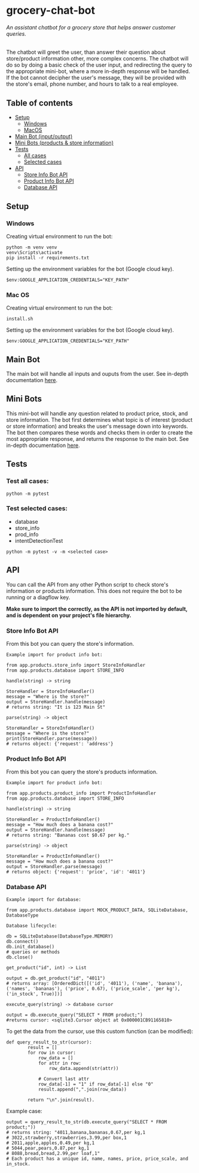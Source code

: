 # grocery-chat-bot
###### An assistant chatbot for a grocery store that helps answer customer queries.
The chatbot will greet the user, than answer their question about store/product information other, more complex concerns.
The chatbot will do so by doing a basic check of the user input, and redirecting the query to the appropriate mini-bot, where a more in-depth response will be handled. If the bot cannot decipher the user's message, they will be provided with the store's email, phone number, and hours to talk to a real employee.

## Table of contents

* [Setup](#setup)
  * [Windows](#windows)
  * [MacOS](#mac-os)
* [Main Bot (input/output)](#main-bot)
* [Mini Bots (products & store information)](#mini-bots)
* [Tests](#tests)
  * [All cases](#test-all-cases)
  * [Selected cases](#test-selected-cases)
* [API](#api)
  * [Store Info Bot API](#store-info-bot-api)
  * [Product Info Bot API](#product-info-bot-api)
  * [Database API](#database-api)

## Setup

### Windows

Creating virtual environment to run the bot:
```console
python -m venv venv
venv\Scripts\activate
pip install -r requirements.txt
```

Setting up the environment variables for the bot (Google cloud key).
```console
$env:GOOGLE_APPLICATION_CREDENTIALS="KEY_PATH"
```

### Mac OS

Creating virtual environment to run the bot:
```console
install.sh
```

Setting up the environment variables for the bot (Google cloud key).
```console
$env:GOOGLE_APPLICATION_CREDENTIALS="KEY_PATH"
```
## Main Bot
The main bot will handle all inputs and ouputs from the user.
See in-depth documentation [here](app/greetings/README.md).
## Mini Bots
This mini-bot will handle any question related to product price, stock, and store information. The bot first determines what topic is of interest (product or store information) and breaks the user's message down into keywords. The bot then compares these words and checks them in order to create the most appropriate response, and returns the response to the main bot.
See in-depth documentation [here](app/products/README.md).

## Tests

### Test all cases:
```console
python -m pytest
```

### Test selected cases:

- database
- store_info
- prod_info
- intentDetectionTest

```console
python -m pytest -v -m <selected case>
```

## API
You can call the API from any other Python script to check store's information or products information. This does not require the bot to be running or a diagflow key.

**Make sure to import the correctly, as the API is not imported by default, and is dependent on your project's file hierarchy.**

### Store Info Bot API

From this bot you can query the store's information.

`Example import for product info bot:`
```console
from app.products.store_info import StoreInfoHandler
from app.products.database import STORE_INFO
```

`handle(string) -> string`
```console
StoreHandler = StoreInfoHandler()
message = "Where is the store?"
output = StoreHandler.handle(message)
# returns string: "It is 123 Main St"
```

`parse(string) -> object`
```console
StoreHandler = StoreInfoHandler()
message = "Where is the store?"
print(StoreHandler.parse(message))
# returns object: {'request': 'address'}
```

### Product Info Bot API

From this bot you can query the store's products information.

`Example import for product info bot:`
```console
from app.products.product_info import ProductInfoHandler
from app.products.database import STORE_INFO
```

`handle(string) -> string`
```console
StoreHandler = ProductInfoHandler()
message = "How much does a banana cost?"
output = StoreHandler.handle(message)
# returns string: "Bananas cost $0.67 per kg."
```

`parse(string) -> object`
```console
StoreHandler = ProductInfoHandler()
message = "How much does a banana cost?"
output = StoreHandler.parse(message)
# returns object: {'request': 'price', 'id': '4011'}
```

### Database API

`Example import for database:`
```console
from app.products.database import MOCK_PRODUCT_DATA, SQLiteDatabase, DatabaseType
```

`Database lifecycle:`
```console
db = SQLiteDatabase(DatabaseType.MEMORY)
db.connect()
db.init_database()
# queries or methods
db.close()
```

`get_product("id", int) -> List`
```
output = db.get_product("id", "4011")
# returns array: [OrderedDict([('id', '4011'), ('name', 'banana'), ('names', 'bananas'), ('price', 0.67), ('price_scale', 'per kg'), ('in_stock', True)])]
```

`execute_query(string) -> database cursor`
```
output = db.execute_query("SELECT * FROM product;")
#returns cursor: <sqlite3.Cursor object at 0x000001CB91165810>
```
To get the data from the cursor, use this custom function (can be modified):
```console
def query_result_to_str(cursor):
        result = []
        for row in cursor:
            row_data = []
            for attr in row:
                row_data.append(str(attr))

            # Convert last attr
            row_data[-1] = "1" if row_data[-1] else "0"
            result.append(",".join(row_data))

        return "\n".join(result).
```

Example case:

```console
output = query_result_to_str(db.execute_query("SELECT * FROM product;"))
# returns string: "4011,banana,bananas,0.67,per kg,1
# 3022,strawberry,strawberries,3.99,per box,1
# 2011,apple,apples,0.49,per kg,1
# 5044,pear,pears,0.87,per kg,1
# 8088,bread,bread,2.99,per loaf,1"
# Each product has a unique id, name, names, price, price_scale, and in_stock.
```